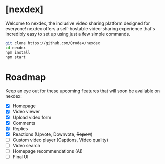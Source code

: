 # [nexdex]
Welcome to nexdex, the inclusive video sharing platform designed for everyone! nexdex offers a self-hostable video-sharing experience that's incredibly easy to set up using just a few simple commands.
```bash
git clone https://github.com/Qrodex/nexdex
cd nexdex
npm install
npm start
```
# Roadmap
Keep an eye out for these upcoming features that will soon be available on nexdex:
- [x] Homepage
- [x] Video viewer
- [x] Upload video form
- [x] Comments
- [X] Replies
- [X] Reactions (Upvote, Downvote, ~~Report~~)
- [ ] Custom video player (Captions, Video quality)
- [ ] Video search
- [ ] Homepage recommendations (AI)
- [ ] Final UI
